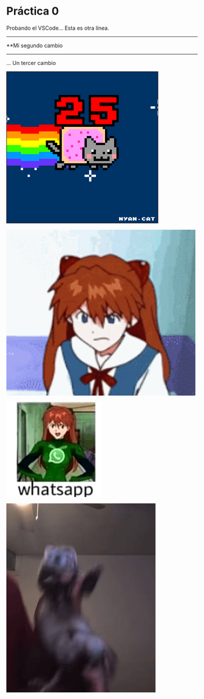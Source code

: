  # Práctica 0

Probando el VSCode...
Esta es otra línea.

***************************
**Mi segundo cambio
***************************

... Un tercer cambio

![](Ejercicio2-img1.gif)  

![](evangelion-asuka-langley.gif)  

![](asuka.gif)  

![](bailar-uron.gif)